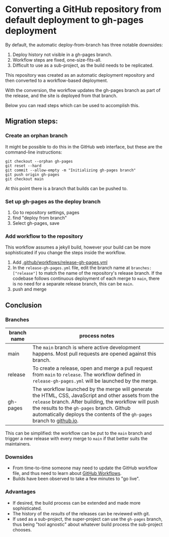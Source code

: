 # Converting a GitHub repository from default deployment to gh-pages deployment

By default, the automatic deploy-from-branch has three notable downsides:

1. Deploy history not visible in a gh-pages branch.
2. Workflow steps are fixed, one-size-fits-all.
3. Difficult to use as a sub-project, as the build needs to be replicated.

This repository was created as an automatic deployment repository and then converted to a workflow-based deployment.

With the conversion, the workflow updates the gh-pages branch as part of the release, and the site is deployed from that branch.

Below you can read steps which can be used to accomplish this.

## Migration steps:

### Create an orphan branch

It might be possible to do this in the GitHub web interface,
but these are the command-line instructions:

```
git checkout --orphan gh-pages
git reset --hard
git commit --allow-empty -m "Initializing gh-pages branch"
git push origin gh-pages
git checkout main
```

At this point there is a branch that builds can be pushed to.

### Set up gh-pages as the deploy branch

1. Go to repository settings, pages
2. find "deploy from branch"
3. Select gh-pages, save

### Add workflow to the repository

This workflow assumes a jekyll build, however your build can be more sophisticated if you change the steps inside the workflow.

1. Add [.github/workflows/release-gh-pages.yml](.github/workflows/release-gh-pages.yml)
2. In the `release-gh-pages.yml` file, edit the branch name at `branches: ["release"]` to match the name of the repository's release branch. If the codebase follows continuous deployment of each merge to `main`, there is no need for a separate release branch, this can be `main`.
3. push and merge

## Conclusion

### Branches

branch name | process notes
-----|-----
main | The `main` branch is where active development happens. Most pull requests are opened against this branch.
release | To create a release, open and merge a pull request from `main` to `release`. The workflow defined in `release-gh-pages.yml` will be launched by the merge.
gh-pages | The workflow launched by the merge will generate the HTML, CSS, JavaScript and other assets from the `release` branch. After building, the workflow will push the results to the `gh-pages` branch.  Github automatically deploys the contents of the `gh-pages` branch to [github.io](https://ericherman.github.io/test-deploy-migration-branch-to-workflow/).

This can be simplified: the workflow can be put to the `main` branch and trigger a new release with every merge to `main` if that better suits the maintainers.

### Downsides

* From time-to-time someone may need to update the GitHub workflow file, and thus need to learn about [GitHub Workflows](https://docs.github.com/en/actions/using-workflows).
* Builds have been observed to take a few minutes to "go live".

### Advantages

* If desired, the build process can be extended and made more sophisticated.
* The history of the _results_ of the releases can be reviewed with git.
* If used as a sub-project, the super-project can use the `gh-pages` branch, thus being "tool agnostic" about whatever build process the sub-project chooses.


